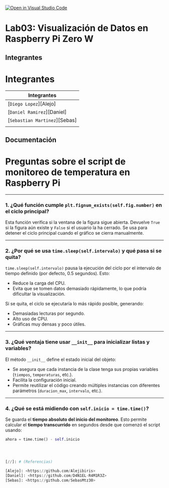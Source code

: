 [![Open in Visual Studio Code](https://classroom.github.com/assets/open-in-vscode-2e0aaae1b6195c2367325f4f02e2d04e9abb55f0b24a779b69b11b9e10269abc.svg)](https://classroom.github.com/online_ide?assignment_repo_id=19143881&assignment_repo_type=AssignmentRepo)
# Lab03: Visualización de Datos en Raspberry Pi Zero W

## Integrantes

# Integrantes
| Integrantes |
| - |
| [`Diego Lopez`][Alejo] |
| [`Daniel Ramirez`][Daniel]||
| [`Sebastian Martinez`][Sebas]||
||

## Documentación

# Preguntas sobre el script de monitoreo de temperatura en Raspberry Pi

---

### 1. ¿Qué función cumple `plt.fignum_exists(self.fig.number)` en el ciclo principal?

Esta función verifica si la ventana de la figura sigue abierta. Devuelve `True` si la figura aún existe y `False` si el usuario la ha cerrado. Se usa para detener el ciclo principal cuando el gráfico se cierra manualmente.

---

### 2. ¿Por qué se usa `time.sleep(self.intervalo)` y qué pasa si se quita?

`time.sleep(self.intervalo)` pausa la ejecución del ciclo por el intervalo de tiempo definido (por defecto, 0.5 segundos). Esto:

- Reduce la carga del CPU.
- Evita que se tomen datos demasiado rápidamente, lo que podría dificultar la visualización.

Si se quita, el ciclo se ejecutaría lo más rápido posible, generando:

- Demasiadas lecturas por segundo.
- Alto uso de CPU.
- Gráficas muy densas y poco útiles.

---

### 3. ¿Qué ventaja tiene usar `__init__` para inicializar listas y variables?

El método `__init__` define el estado inicial del objeto:

- Se asegura que cada instancia de la clase tenga sus propias variables (`tiempos`, `temperaturas`, etc.).
- Facilita la configuración inicial.
- Permite reutilizar el código creando múltiples instancias con diferentes parámetros (`duracion_max`, `intervalo`, etc.).

---

### 4. ¿Qué se está midiendo con `self.inicio = time.time()`?

Se guarda el **tiempo absoluto del inicio del monitoreo**. Esto permite calcular el **tiempo transcurrido** en segundos desde que comenzó el script usando:

```python
ahora = time.time() - self.inicio




[//]: # (Referencias)

[Alejo]: <https://github.com/Alejibiris>
[Daniel]: <https://github.com/D4N1EL-R4M1R3Z>
[Sebas]: <https://github.com/SebasMtz30>
